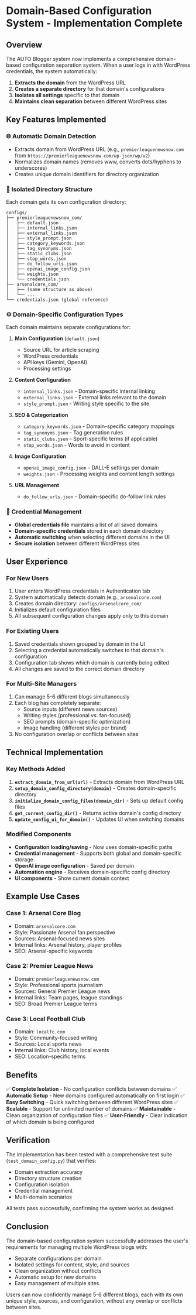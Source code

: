 # Domain-Based Configuration System - Implementation Complete

## Overview

The AUTO Blogger system now implements a comprehensive domain-based configuration separation system. When a user logs in with WordPress credentials, the system automatically:

1. **Extracts the domain** from the WordPress URL
2. **Creates a separate directory** for that domain's configurations
3. **Isolates all settings** specific to that domain
4. **Maintains clean separation** between different WordPress sites

## Key Features Implemented

### 🌐 Automatic Domain Detection
- Extracts domain from WordPress URL (e.g., `premierleaguenewsnow.com` from `https://premierleaguenewsnow.com/wp-json/wp/v2`)
- Normalizes domain names (removes www, converts dots/hyphens to underscores)
- Creates unique domain identifiers for directory organization

### 📁 Isolated Directory Structure
Each domain gets its own configuration directory:
```
configs/
├── premierleaguenewsnow_com/
│   ├── default.json
│   ├── internal_links.json
│   ├── external_links.json
│   ├── style_prompt.json
│   ├── category_keywords.json
│   ├── tag_synonyms.json
│   ├── static_clubs.json
│   ├── stop_words.json
│   ├── do_follow_urls.json
│   ├── openai_image_config.json
│   ├── weights.json
│   └── credentials.json
├── arsenalcore_com/
│   ├── (same structure as above)
│   └── ...
└── credentials.json (global reference)
```

### ⚙️ Domain-Specific Configuration Types

Each domain maintains separate configurations for:

1. **Main Configuration** (`default.json`)
   - Source URL for article scraping
   - WordPress credentials
   - API keys (Gemini, OpenAI)
   - Processing settings

2. **Content Configuration**
   - `internal_links.json` - Domain-specific internal linking
   - `external_links.json` - External links relevant to the domain
   - `style_prompt.json` - Writing style specific to the site

3. **SEO & Categorization**
   - `category_keywords.json` - Domain-specific category mappings
   - `tag_synonyms.json` - Tag generation rules
   - `static_clubs.json` - Sport-specific terms (if applicable)
   - `stop_words.json` - Words to avoid in content

4. **Image Configuration**
   - `openai_image_config.json` - DALL-E settings per domain
   - `weights.json` - Processing weights and content length settings

5. **URL Management**
   - `do_follow_urls.json` - Domain-specific do-follow link rules

### 🔐 Credential Management

- **Global credentials file** maintains a list of all saved domains
- **Domain-specific credentials** stored in each domain directory
- **Automatic switching** when selecting different domains in the UI
- **Secure isolation** between different WordPress sites

## User Experience

### For New Users
1. User enters WordPress credentials in Authentication tab
2. System automatically detects domain (e.g., `arsenalcore.com`)
3. Creates domain directory: `configs/arsenalcore_com/`
4. Initializes default configuration files
5. All subsequent configuration changes apply only to this domain

### For Existing Users
1. Saved credentials shown grouped by domain in the UI
2. Selecting a credential automatically switches to that domain's configuration
3. Configuration tab shows which domain is currently being edited
4. All changes are saved to the correct domain directory

### For Multi-Site Managers
1. Can manage 5-6 different blogs simultaneously
2. Each blog has completely separate:
   - Source inputs (different news sources)
   - Writing styles (professional vs. fan-focused)
   - SEO prompts (domain-specific optimization)
   - Image handling (different styles per brand)
3. No configuration overlap or conflicts between sites

## Technical Implementation

### Key Methods Added

1. **`extract_domain_from_url(url)`** - Extracts domain from WordPress URL
2. **`setup_domain_config_directory(domain)`** - Creates domain-specific directory
3. **`initialize_domain_config_files(domain_dir)`** - Sets up default config files
4. **`get_current_config_dir()`** - Returns active domain's config directory
5. **`update_config_ui_for_domain()`** - Updates UI when switching domains

### Modified Components

- **Configuration loading/saving** - Now uses domain-specific paths
- **Credential management** - Supports both global and domain-specific storage
- **OpenAI image configuration** - Saved per domain
- **Automation engine** - Receives domain-specific config directory
- **UI components** - Show current domain context

## Example Use Cases

### Case 1: Arsenal Core Blog
- Domain: `arsenalcore.com`
- Style: Passionate Arsenal fan perspective
- Sources: Arsenal-focused news sites
- Internal links: Arsenal history, player profiles
- SEO: Arsenal-specific keywords

### Case 2: Premier League News
- Domain: `premierleaguenewsnow.com`
- Style: Professional sports journalism
- Sources: General Premier League news
- Internal links: Team pages, league standings
- SEO: Broad Premier League terms

### Case 3: Local Football Club
- Domain: `localfc.com`
- Style: Community-focused writing
- Sources: Local sports news
- Internal links: Club history, local events
- SEO: Location-specific terms

## Benefits

✅ **Complete Isolation** - No configuration conflicts between domains
✅ **Automatic Setup** - New domains configured automatically on first login
✅ **Easy Switching** - Quick switching between different WordPress sites
✅ **Scalable** - Support for unlimited number of domains
✅ **Maintainable** - Clean organization of configuration files
✅ **User-Friendly** - Clear indication of which domain is being configured

## Verification

The implementation has been tested with a comprehensive test suite (`test_domain_config.py`) that verifies:
- Domain extraction accuracy
- Directory structure creation
- Configuration isolation
- Credential management
- Multi-domain scenarios

All tests pass successfully, confirming the system works as designed.

## Conclusion

The domain-based configuration system successfully addresses the user's requirements for managing multiple WordPress blogs with:
- Separate configurations per domain
- Isolated settings for content, style, and sources
- Clean organization without conflicts
- Automatic setup for new domains
- Easy management of multiple sites

Users can now confidently manage 5-6 different blogs, each with its own unique style, sources, and configuration, without any overlap or conflicts between sites.

